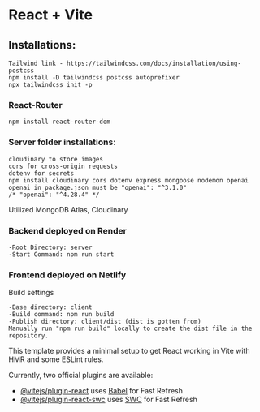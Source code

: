 # React + Vite

## Installations:
```
Tailwind link - https://tailwindcss.com/docs/installation/using-postcss
npm install -D tailwindcss postcss autoprefixer
npx tailwindcss init -p
```

### React-Router
```
npm install react-router-dom
```


### Server folder installations:
```
cloudinary to store images
cors for cross-origin requests
dotenv for secrets
npm install cloudinary cors dotenv express mongoose nodemon openai
openai in package.json must be "openai": "^3.1.0"
/* "openai": "^4.28.4" */
```

Utilized MongoDB Atlas, Cloudinary
### Backend deployed on Render
```
-Root Directory: server
-Start Command: npm run start
```

### Frontend deployed on Netlify
Build settings
```
-Base directory: client
-Build command: npm run build
-Publish directory: client/dist (dist is gotten from)
Manually run "npm run build" locally to create the dist file in the repository.
```

This template provides a minimal setup to get React working in Vite with HMR and some ESLint rules.

Currently, two official plugins are available:

- [@vitejs/plugin-react](https://github.com/vitejs/vite-plugin-react/blob/main/packages/plugin-react/README.md) uses [Babel](https://babeljs.io/) for Fast Refresh
- [@vitejs/plugin-react-swc](https://github.com/vitejs/vite-plugin-react-swc) uses [SWC](https://swc.rs/) for Fast Refresh
